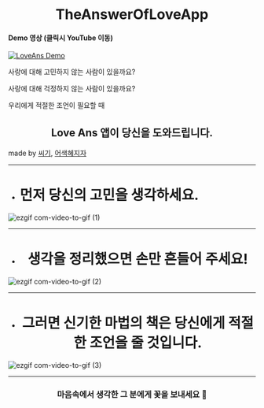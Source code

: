 # <center>TheAnswerOfLoveApp</center>

#### Demo 영상 (클릭시 YouTube 이동)
 [![LoveAns Demo](http://img.youtube.com/vi/psAsbYI8l7U/0.jpg)](https://youtu.be/psAsbYI8l7U "LoveAns Demo")

사랑에 대해 고민하지 않는 사람이 있을까요?

사랑에 대해 걱정하지 않는 사람이 있을까요?

우리에게 적절한 조언이 필요할 때

## <center>Love Ans 앱이 당신을 도와드립니다.</center>

made by [씨기](https://github.com/changSic), [어색혜지자](https://github.com/Jeon-heaji)

---

* # 먼저 당신의 고민을 생각하세요.

![ezgif com-video-to-gif (1)](https://user-images.githubusercontent.com/38423205/60310990-1fd67700-9990-11e9-861a-419e90ce1672.gif)

---

* # <center>생각을 정리했으면 손만 흔들어 주세요!</center>

![ezgif com-video-to-gif (2)](https://user-images.githubusercontent.com/38423205/60311468-51e8d880-9992-11e9-99cd-5f4cc3364117.gif)

---

* # <center>그러면 신기한 마법의 책은 당신에게 적절한 조언을 줄 것입니다.</center>

![ezgif com-video-to-gif (3)](https://user-images.githubusercontent.com/38423205/60311906-2f57bf00-9994-11e9-9680-82b2d32476d9.gif)

---

### <center>마음속에서 생각한 그 분에게 꽃을 보내세요 💐</center>
